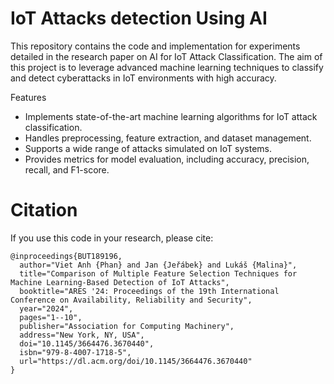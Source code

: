 # IoT Attacks detection Using AI
This repository contains the code and implementation for experiments detailed in the research paper on AI for IoT Attack Classification. The aim of this project is to leverage advanced machine learning techniques to classify and detect cyberattacks in IoT environments with high accuracy.

Features
- Implements state-of-the-art machine learning algorithms for IoT attack classification.
- Handles preprocessing, feature extraction, and dataset management.
- Supports a wide range of attacks simulated on IoT systems.
- Provides metrics for model evaluation, including accuracy, precision, recall, and F1-score.

# Citation
If you use this code in your research, please cite:

```
@inproceedings{BUT189196,
  author="Viet Anh {Phan} and Jan {Jeřábek} and Lukáš {Malina}",
  title="Comparison of Multiple Feature Selection Techniques for Machine Learning-Based Detection of IoT Attacks",
  booktitle="ARES '24: Proceedings of the 19th International Conference on Availability, Reliability and Security",
  year="2024",
  pages="1--10",
  publisher="Association for Computing Machinery",
  address="New York, NY, USA",
  doi="10.1145/3664476.3670440",
  isbn="979-8-4007-1718-5",
  url="https://dl.acm.org/doi/10.1145/3664476.3670440"
}
```

